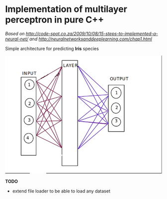 # Implementation of multilayer perceptron in pure C++

_Based on http://code-spot.co.za/2009/10/08/15-steps-to-implemented-a-neural-net/ and http://neuralnetworksanddeeplearning.com/chap1.html_


Simple architecture for predicting **Iris** species 

![mlp](neural_net.png)


**TODO**
- extend file loader to be able to load any dataset
